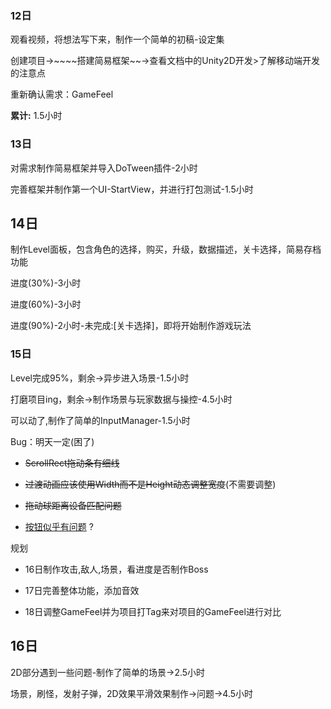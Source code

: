 ### 12日

观看视频，将想法写下来，制作一个简单的初稿-设定集

创建项目->~~~~搭建简易框架~~->查看文档中的Unity2D开发>了解移动端开发的注意点

重新确认需求：GameFeel

**累计:** 1.5小时

### 13日

对需求制作简易框架并导入DoTween插件-2小时

完善框架并制作第一个UI-StartView，并进行打包测试-1.5小时

## 14日

制作Level面板，包含角色的选择，购买，升级，数据描述，关卡选择，简易存档功能

进度(30%)-3小时

进度(60%)-3小时

进度(90%)-2小时-未完成:[关卡选择]，即将开始制作游戏玩法

### 15日

Level完成95%，剩余->异步进入场景-1.5小时

打磨项目ing，剩余->制作场景与玩家数据与操控-4.5小时

可以动了,制作了简单的InputManager-1.5小时

Bug：明天一定(困了)

+ ~~ScrollRect拖动条有细线~~

+ ~~过渡动画应该使用Width而不是Height动态调整宽度~~(不需要调整)

+ ~~拖动球距离设备匹配问题~~

+ <u>按钮似乎有问题</u> ?

规划

+ 16日制作攻击,敌人,场景，看进度是否制作Boss

+ 17日完善整体功能，添加音效

+ 18日调整GameFeel并为项目打Tag来对项目的GameFeel进行对比

## 16日

2D部分遇到一些问题-制作了简单的场景->2.5小时

场景，刷怪，发射子弹，2D效果平滑效果制作->问题->4.5小时
